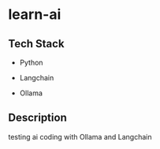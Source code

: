 # learn-ai

## Tech Stack

- Python

- Langchain

- Ollama

## Description

testing ai coding with Ollama and Langchain
